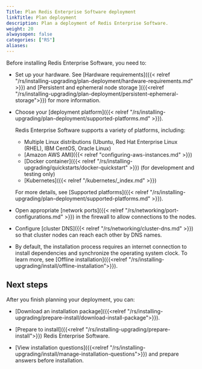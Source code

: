 ```yaml
---
Title: Plan Redis Enterprise Software deployment
linkTitle: Plan deployment
description: Plan a deployment of Redis Enterprise Software.
weight: 20
alwaysopen: false
categories: ["RS"]
aliases: 
---
```


Before installing Redis Enterprise Software, you need to:

- Set up your hardware. See [Hardware requirements]({{< relref "/rs/installing-upgrading/plan-deployment/hardware-requirements.md" >}}) and [Persistent and ephemeral node storage 
]({{<relref "/rs/installing-upgrading/plan-deployment/persistent-ephemeral-storage">}}) for more information.

- Choose your [deployment platform]({{< relref "/rs/installing-upgrading/plan-deployment/supported-platforms.md" >}}).

    Redis Enterprise Software supports a variety of platforms, including:

    - Multiple Linux distributions (Ubuntu, Red Hat Enterprise Linux (RHEL), IBM CentOS, Oracle Linux)
    - [Amazon AWS AMI]({{< relref "configuring-aws-instances.md" >}})
    - [Docker container]({{< relref "/rs/installing-upgrading/quickstarts/docker-quickstart" >}}) (for development and testing only)
    - [Kubernetes]({{< relref "/kubernetes/_index.md" >}})

    For more details, see [Supported platforms]({{< relref "/rs/installing-upgrading/plan-deployment/supported-platforms.md" >}}).

- Open appropriate [network ports]({{< relref "/rs/networking/port-configurations.md" >}}) in the firewall to allow connections to the nodes.

- Configure [cluster DNS]({{< relref "/rs/networking/cluster-dns.md" >}}) so that cluster nodes can reach each other by DNS names.
- By default, the installation process requires an internet connection to install dependencies and synchronize the operating system clock. To learn more, see [Offline installation]({{<relref "/rs/installing-upgrading/install/offline-installation">}}).

## Next steps

After you finish planning your deployment, you can:

- [Download an installation package]({{<relref "/rs/installing-upgrading/prepare-install/download-install-package">}}).

- [Prepare to install]({{<relref "/rs/installing-upgrading/prepare-install">}}) Redis Enterprise Software.

- [View installation questions]({{<relref "/rs/installing-upgrading/install/manage-installation-questions">}}) and prepare answers before installation.
